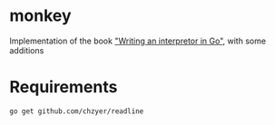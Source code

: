 # monkey

Implementation of the book ["Writing an interpretor in Go"](https://interpreterbook.com/),
with some additions

# Requirements
`go get github.com/chzyer/readline`
